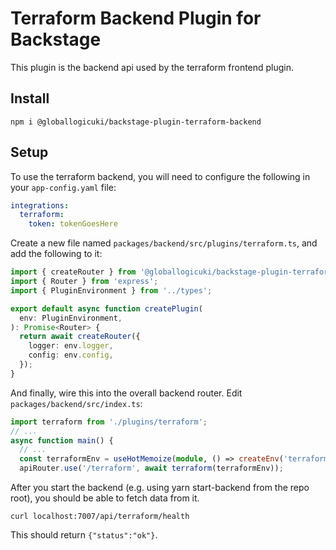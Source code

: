 # Terraform Backend Plugin for Backstage

This plugin is the backend api used by the terraform frontend plugin.

## Install

```shell
npm i @globallogicuki/backstage-plugin-terraform-backend
```

## Setup

To use the terraform backend, you will need to configure the following in your `app-config.yaml` file:

```yaml
integrations:
  terraform:
    token: tokenGoesHere
```

Create a new file named `packages/backend/src/plugins/terraform.ts`, and add the following to it:

```typescript
import { createRouter } from '@globallogicuki/backstage-plugin-terraform-backend';
import { Router } from 'express';
import { PluginEnvironment } from '../types';

export default async function createPlugin(
  env: PluginEnvironment,
): Promise<Router> {
  return await createRouter({
    logger: env.logger,
    config: env.config,
  });
}
```

And finally, wire this into the overall backend router. Edit `packages/backend/src/index.ts`:

```typescript
import terraform from './plugins/terraform';
// ...
async function main() {
  // ...
  const terraformEnv = useHotMemoize(module, () => createEnv('terraform'));
  apiRouter.use('/terraform', await terraform(terraformEnv));
```

After you start the backend (e.g. using yarn start-backend from the repo root), you should be able to fetch data from it.

```shell
curl localhost:7007/api/terraform/health
```

This should return `{"status":"ok"}`.
